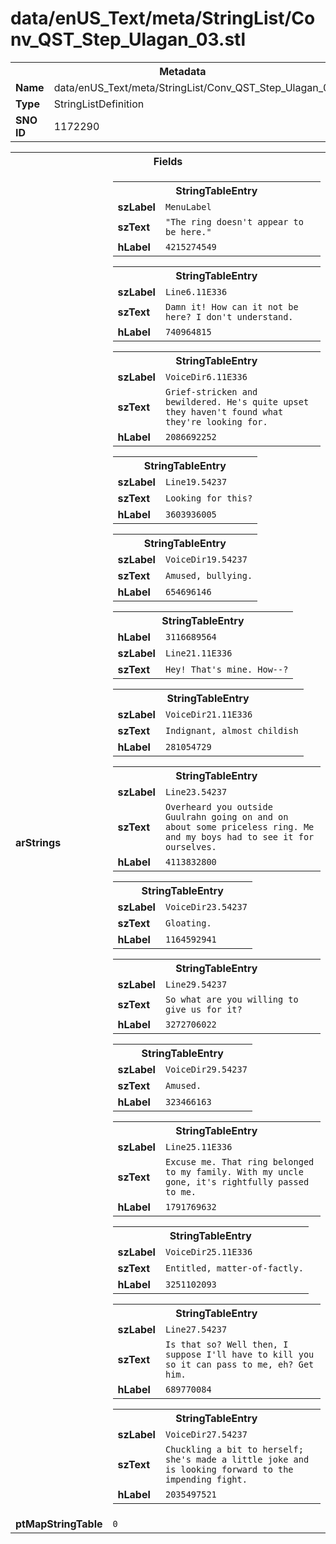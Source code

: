 <h1>data/enUS_Text/meta/StringList/Conv_QST_Step_Ulagan_03.stl</h1><table><tr><th colspan="100%">Metadata</th></tr><tr><td><b>Name</b></td><td>data/enUS_Text/meta/StringList/Conv_QST_Step_Ulagan_03.stl</td></tr><tr><td><b>Type</b></td><td>StringListDefinition</td></tr><tr><td><b>SNO ID</b></td><td>1172290</td></tr></table>

<table><tr><th colspan="100%">Fields</th></tr><tr><td><b>arStrings</b></td><td><table><tr><th colspan="100%">StringTableEntry</th></tr><tr><td><b>szLabel</b></td><td><code>MenuLabel</code></td></tr><tr><td><b>szText</b></td><td><code>"The ring doesn't appear to be here."</code></td></tr><tr><td><b>hLabel</b></td><td><code>4215274549</code></td></tr></table>


<table><tr><th colspan="100%">StringTableEntry</th></tr><tr><td><b>szLabel</b></td><td><code>Line6.11E336</code></td></tr><tr><td><b>szText</b></td><td><code>Damn it! How can it not be here? I don't understand.</code></td></tr><tr><td><b>hLabel</b></td><td><code>740964815</code></td></tr></table>


<table><tr><th colspan="100%">StringTableEntry</th></tr><tr><td><b>szLabel</b></td><td><code>VoiceDir6.11E336</code></td></tr><tr><td><b>szText</b></td><td><code>Grief-stricken and bewildered. He's quite upset they haven't found what they're looking for.</code></td></tr><tr><td><b>hLabel</b></td><td><code>2086692252</code></td></tr></table>


<table><tr><th colspan="100%">StringTableEntry</th></tr><tr><td><b>szLabel</b></td><td><code>Line19.54237</code></td></tr><tr><td><b>szText</b></td><td><code>Looking for this?</code></td></tr><tr><td><b>hLabel</b></td><td><code>3603936005</code></td></tr></table>


<table><tr><th colspan="100%">StringTableEntry</th></tr><tr><td><b>szLabel</b></td><td><code>VoiceDir19.54237</code></td></tr><tr><td><b>szText</b></td><td><code>Amused, bullying.</code></td></tr><tr><td><b>hLabel</b></td><td><code>654696146</code></td></tr></table>


<table><tr><th colspan="100%">StringTableEntry</th></tr><tr><td><b>hLabel</b></td><td><code>3116689564</code></td></tr><tr><td><b>szLabel</b></td><td><code>Line21.11E336</code></td></tr><tr><td><b>szText</b></td><td><code>Hey! That's mine. How--?</code></td></tr></table>


<table><tr><th colspan="100%">StringTableEntry</th></tr><tr><td><b>szLabel</b></td><td><code>VoiceDir21.11E336</code></td></tr><tr><td><b>szText</b></td><td><code>Indignant, almost childish</code></td></tr><tr><td><b>hLabel</b></td><td><code>281054729</code></td></tr></table>


<table><tr><th colspan="100%">StringTableEntry</th></tr><tr><td><b>szLabel</b></td><td><code>Line23.54237</code></td></tr><tr><td><b>szText</b></td><td><code>Overheard you outside Guulrahn going on and on about some priceless ring. Me and my boys had to see it for ourselves.</code></td></tr><tr><td><b>hLabel</b></td><td><code>4113832800</code></td></tr></table>


<table><tr><th colspan="100%">StringTableEntry</th></tr><tr><td><b>szLabel</b></td><td><code>VoiceDir23.54237</code></td></tr><tr><td><b>szText</b></td><td><code>Gloating.</code></td></tr><tr><td><b>hLabel</b></td><td><code>1164592941</code></td></tr></table>


<table><tr><th colspan="100%">StringTableEntry</th></tr><tr><td><b>szLabel</b></td><td><code>Line29.54237</code></td></tr><tr><td><b>szText</b></td><td><code>So what are you willing to give us for it?</code></td></tr><tr><td><b>hLabel</b></td><td><code>3272706022</code></td></tr></table>


<table><tr><th colspan="100%">StringTableEntry</th></tr><tr><td><b>szLabel</b></td><td><code>VoiceDir29.54237</code></td></tr><tr><td><b>szText</b></td><td><code>Amused.</code></td></tr><tr><td><b>hLabel</b></td><td><code>323466163</code></td></tr></table>


<table><tr><th colspan="100%">StringTableEntry</th></tr><tr><td><b>szLabel</b></td><td><code>Line25.11E336</code></td></tr><tr><td><b>szText</b></td><td><code>Excuse me. That ring belonged to my family. With my uncle gone, it's rightfully passed to me.</code></td></tr><tr><td><b>hLabel</b></td><td><code>1791769632</code></td></tr></table>


<table><tr><th colspan="100%">StringTableEntry</th></tr><tr><td><b>szLabel</b></td><td><code>VoiceDir25.11E336</code></td></tr><tr><td><b>szText</b></td><td><code>Entitled, matter-of-factly.</code></td></tr><tr><td><b>hLabel</b></td><td><code>3251102093</code></td></tr></table>


<table><tr><th colspan="100%">StringTableEntry</th></tr><tr><td><b>szLabel</b></td><td><code>Line27.54237</code></td></tr><tr><td><b>szText</b></td><td><code>Is that so? Well then, I suppose I'll have to kill you so it can pass to me, eh? Get him.</code></td></tr><tr><td><b>hLabel</b></td><td><code>689770084</code></td></tr></table>


<table><tr><th colspan="100%">StringTableEntry</th></tr><tr><td><b>szLabel</b></td><td><code>VoiceDir27.54237</code></td></tr><tr><td><b>szText</b></td><td><code>Chuckling a bit to herself; she's made a little joke and is looking forward to the impending fight.</code></td></tr><tr><td><b>hLabel</b></td><td><code>2035497521</code></td></tr></table>


</td></tr><tr><td><b>ptMapStringTable</b></td><td><code>0</code></td></tr></table>

